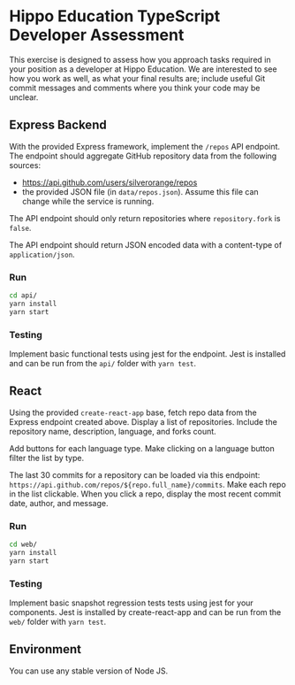 Hippo Education TypeScript Developer Assessment
===============================================

This exercise is designed to assess how you approach tasks required in your
position as a developer at Hippo Education. We are interested to see how you
work as well, as what your final results are; include useful Git commit
messages and comments where you think your code may be unclear.

Express Backend
---------------
With the provided Express framework, implement the `/repos` API endpoint. The
endpoint should aggregate GitHub repository data from the following sources:

 - https://api.github.com/users/silverorange/repos
 - the provided JSON file (in `data/repos.json`). Assume this file can change
   while the service is running.
 
The API endpoint should only return repositories where `repository.fork` is
`false`.

The API endpoint should return JSON encoded data with a content-type of
`application/json`.

### Run

```sh
cd api/
yarn install
yarn start
```

### Testing

Implement basic functional tests using jest for the endpoint. Jest is installed
and can be run from the `api/` folder with `yarn test`.

React
-----
Using the provided `create-react-app` base, fetch repo data from the Express
endpoint created above. Display a list of repositories. Include the repository
name, description, language, and forks count.

Add buttons for each language type. Make clicking on a language button filter
the list by type.

The last 30 commits for a repository can be loaded via this endpoint:
`https://api.github.com/repos/${repo.full_name}/commits`. Make each repo in the
list clickable. When you click a repo, display the most recent commit date,
author, and message.

### Run

```sh
cd web/
yarn install
yarn start
```

### Testing

Implement basic snapshot regression tests tests using jest for your components.
Jest is installed by create-react-app and can be run from the `web/` folder with
`yarn test`.

Environment
-----------
You can use any stable version of Node JS.
